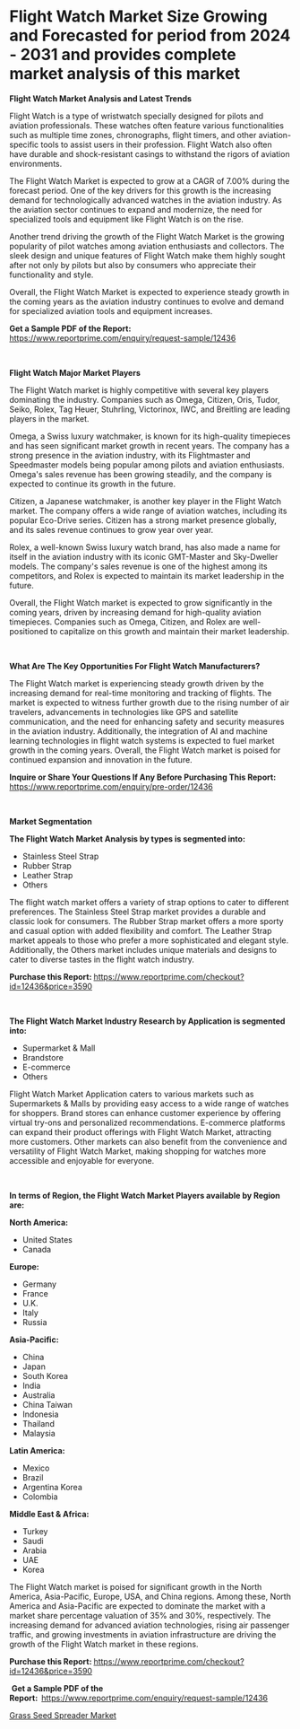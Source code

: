 <p><h1>Flight Watch Market Size Growing and Forecasted for period from 2024 - 2031 and provides complete market analysis of this market</h1></p><p><strong>Flight Watch Market Analysis and Latest Trends</strong></p>
<p><p>Flight Watch is a type of wristwatch specially designed for pilots and aviation professionals. These watches often feature various functionalities such as multiple time zones, chronographs, flight timers, and other aviation-specific tools to assist users in their profession. Flight Watch also often have durable and shock-resistant casings to withstand the rigors of aviation environments.</p><p>The Flight Watch Market is expected to grow at a CAGR of 7.00% during the forecast period. One of the key drivers for this growth is the increasing demand for technologically advanced watches in the aviation industry. As the aviation sector continues to expand and modernize, the need for specialized tools and equipment like Flight Watch is on the rise.</p><p>Another trend driving the growth of the Flight Watch Market is the growing popularity of pilot watches among aviation enthusiasts and collectors. The sleek design and unique features of Flight Watch make them highly sought after not only by pilots but also by consumers who appreciate their functionality and style.</p><p>Overall, the Flight Watch Market is expected to experience steady growth in the coming years as the aviation industry continues to evolve and demand for specialized aviation tools and equipment increases.</p></p>
<p><strong>Get a Sample PDF of the Report:&nbsp;</strong> <a href="https://www.reportprime.com/enquiry/request-sample/12436">https://www.reportprime.com/enquiry/request-sample/12436</a></p>
<p>&nbsp;</p>
<p><strong>Flight Watch Major Market Players</strong></p>
<p><p>The Flight Watch market is highly competitive with several key players dominating the industry. Companies such as Omega, Citizen, Oris, Tudor, Seiko, Rolex, Tag Heuer, Stuhrling, Victorinox, IWC, and Breitling are leading players in the market.</p><p>Omega, a Swiss luxury watchmaker, is known for its high-quality timepieces and has seen significant market growth in recent years. The company has a strong presence in the aviation industry, with its Flightmaster and Speedmaster models being popular among pilots and aviation enthusiasts. Omega's sales revenue has been growing steadily, and the company is expected to continue its growth in the future.</p><p>Citizen, a Japanese watchmaker, is another key player in the Flight Watch market. The company offers a wide range of aviation watches, including its popular Eco-Drive series. Citizen has a strong market presence globally, and its sales revenue continues to grow year over year.</p><p>Rolex, a well-known Swiss luxury watch brand, has also made a name for itself in the aviation industry with its iconic GMT-Master and Sky-Dweller models. The company's sales revenue is one of the highest among its competitors, and Rolex is expected to maintain its market leadership in the future.</p><p>Overall, the Flight Watch market is expected to grow significantly in the coming years, driven by increasing demand for high-quality aviation timepieces. Companies such as Omega, Citizen, and Rolex are well-positioned to capitalize on this growth and maintain their market leadership.</p></p>
<p>&nbsp;</p>
<p><strong>What Are The Key Opportunities For Flight Watch Manufacturers?</strong></p>
<p><p>The Flight Watch market is experiencing steady growth driven by the increasing demand for real-time monitoring and tracking of flights. The market is expected to witness further growth due to the rising number of air travelers, advancements in technologies like GPS and satellite communication, and the need for enhancing safety and security measures in the aviation industry. Additionally, the integration of AI and machine learning technologies in flight watch systems is expected to fuel market growth in the coming years. Overall, the Flight Watch market is poised for continued expansion and innovation in the future.</p></p>
<p><strong>Inquire or Share Your Questions If Any Before Purchasing This Report:</strong> <a href="https://www.reportprime.com/enquiry/pre-order/12436">https://www.reportprime.com/enquiry/pre-order/12436</a></p>
<p>&nbsp;</p>
<p><strong>Market Segmentation</strong></p>
<p><strong>The Flight Watch Market Analysis by types is segmented into:</strong></p>
<p><ul><li>Stainless Steel Strap</li><li>Rubber Strap</li><li>Leather Strap</li><li>Others</li></ul></p>
<p><p>The flight watch market offers a variety of strap options to cater to different preferences. The Stainless Steel Strap market provides a durable and classic look for consumers. The Rubber Strap market offers a more sporty and casual option with added flexibility and comfort. The Leather Strap market appeals to those who prefer a more sophisticated and elegant style. Additionally, the Others market includes unique materials and designs to cater to diverse tastes in the flight watch industry.</p></p>
<p><strong>Purchase this Report:&nbsp;</strong><a href="https://www.reportprime.com/checkout?id=12436&price=3590">https://www.reportprime.com/checkout?id=12436&price=3590</a></p>
<p>&nbsp;</p>
<p><strong>The Flight Watch Market Industry Research by Application is segmented into:</strong></p>
<p><ul><li>Supermarket & Mall</li><li>Brandstore</li><li>E-commerce</li><li>Others</li></ul></p>
<p><p>Flight Watch Market Application caters to various markets such as Supermarkets & Malls by providing easy access to a wide range of watches for shoppers. Brand stores can enhance customer experience by offering virtual try-ons and personalized recommendations. E-commerce platforms can expand their product offerings with Flight Watch Market, attracting more customers. Other markets can also benefit from the convenience and versatility of Flight Watch Market, making shopping for watches more accessible and enjoyable for everyone.</p></p>
<p>&nbsp;</p>
<p><strong>In terms of Region, the Flight Watch Market Players available by Region are:</strong></p>
<p>
    <p> <strong> North America: </strong>
        <ul>
            <li>United States</li>
            <li>Canada</li>
        </ul>
        </p> 
    <p> <strong> Europe: </strong>
        <ul>
            <li>Germany</li>
            <li>France</li>
            <li>U.K.</li>
            <li>Italy</li>
            <li>Russia</li>
        </ul>
        </p> 
    <p> <strong> Asia-Pacific: </strong>
        <ul>
            <li>China</li>
            <li>Japan</li>
            <li>South Korea</li>
            <li>India</li>
            <li>Australia</li>
            <li>China Taiwan</li>
            <li>Indonesia</li>
            <li>Thailand</li>
            <li>Malaysia</li>
        </ul>
        </p> 
    <p> <strong> Latin America: </strong>
        <ul>
            <li>Mexico</li>
            <li>Brazil</li>
            <li>Argentina Korea</li>
            <li>Colombia</li>
        </ul>
        </p> 
    <p> <strong> Middle East & Africa: </strong>
        <ul>
            <li>Turkey</li>
            <li>Saudi</li>
            <li>Arabia</li>
            <li>UAE</li>
            <li>Korea</li>
        </ul>
    </p>
    </p>
<p><p>The Flight Watch market is poised for significant growth in the North America, Asia-Pacific, Europe, USA, and China regions. Among these, North America and Asia-Pacific are expected to dominate the market with a market share percentage valuation of 35% and 30%, respectively. The increasing demand for advanced aviation technologies, rising air passenger traffic, and growing investments in aviation infrastructure are driving the growth of the Flight Watch market in these regions.</p></p>
<p><strong>Purchase this Report: </strong><a href="https://www.reportprime.com/checkout?id=12436&price=3590">https://www.reportprime.com/checkout?id=12436&price=3590</a></p>
<p>&nbsp;<strong>Get a Sample PDF of the Report:&nbsp;&nbsp;</strong><a href="https://www.reportprime.com/enquiry/request-sample/12436">https://www.reportprime.com/enquiry/request-sample/12436</a></p>
<p><strong></strong></p>
<p><p><a href="https://sudsy-motorcycle-bbc.notion.site/Global-Grass-Seed-Spreader-Market-Size-and-Market-Trends-Insights-and-Projections-from-2024-to-2031-84b51aacd21f426a8e2e79f9a2fc76b1">Grass Seed Spreader Market</a></p></p>